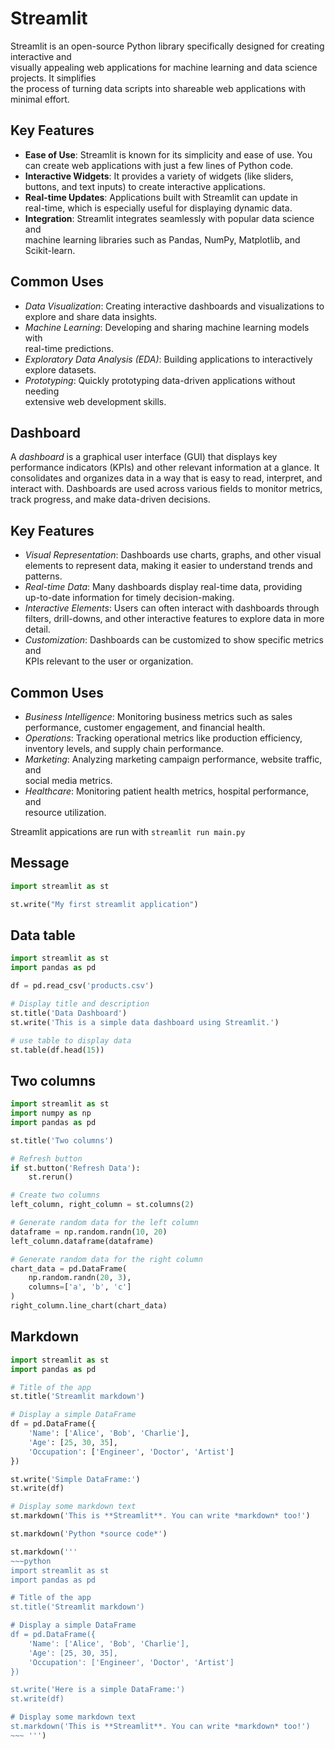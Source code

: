# Streamlit 

Streamlit is an open-source Python library specifically designed for creating interactive and  
visually appealing web applications for machine learning and data science projects. It simplifies  
the process of turning data scripts into shareable web applications with minimal effort.

## Key Features
- **Ease of Use**: Streamlit is known for its simplicity and ease of use. You  
  can create web applications with just a few lines of Python code.  
- **Interactive Widgets**: It provides a variety of widgets (like sliders,  
  buttons, and text inputs) to create interactive applications.  
- **Real-time Updates**: Applications built with Streamlit can update in  
  real-time, which is especially useful for displaying dynamic data.  
- **Integration**: Streamlit integrates seamlessly with popular data science and  
  machine learning libraries such as Pandas, NumPy, Matplotlib, and  
  Scikit-learn.

## Common Uses
- *Data Visualization*: Creating interactive dashboards and visualizations to  
  explore and share data insights.  
- *Machine Learning*: Developing and sharing machine learning models with  
  real-time predictions.  
- *Exploratory Data Analysis (EDA)*: Building applications to interactively
  explore datasets.  
- *Prototyping*: Quickly prototyping data-driven applications without needing  
  extensive web development skills.  

## Dashboard

A *dashboard* is a graphical user interface (GUI) that displays key  
performance indicators (KPIs) and other relevant information at a glance. It  
consolidates and organizes data in a way that is easy to read, interpret, and  
interact with. Dashboards are used across various fields to monitor metrics,  
track progress, and make data-driven decisions.  

## Key Features
- *Visual Representation*: Dashboards use charts, graphs, and other visual  
  elements to represent data, making it easier to understand trends and  
  patterns.  
- *Real-time Data*: Many dashboards display real-time data, providing  
  up-to-date information for timely decision-making.  
- *Interactive Elements*: Users can often interact with dashboards through  
  filters, drill-downs, and other interactive features to explore data in more  
  detail.  
- *Customization*: Dashboards can be customized to show specific metrics and  
  KPIs relevant to the user or organization.  

## Common Uses
- *Business Intelligence*: Monitoring business metrics such as sales  
  performance, customer engagement, and financial health.  
- *Operations*: Tracking operational metrics like production efficiency,  
  inventory levels, and supply chain performance.  
- *Marketing*: Analyzing marketing campaign performance, website traffic, and  
  social media metrics.  
- *Healthcare*: Monitoring patient health metrics, hospital performance, and   
  resource utilization.  


Streamlit appications are run with `streamlit run main.py`  


## Message

```python
import streamlit as st

st.write("My first streamlit application")
```

## Data table 

```python
import streamlit as st
import pandas as pd

df = pd.read_csv('products.csv')

# Display title and description
st.title('Data Dashboard')
st.write('This is a simple data dashboard using Streamlit.')

# use table to display data
st.table(df.head(15))
```

## Two columns

```python
import streamlit as st
import numpy as np
import pandas as pd

st.title('Two columns')

# Refresh button
if st.button('Refresh Data'):
    st.rerun()

# Create two columns
left_column, right_column = st.columns(2)

# Generate random data for the left column
dataframe = np.random.randn(10, 20)
left_column.dataframe(dataframe)

# Generate random data for the right column
chart_data = pd.DataFrame(
    np.random.randn(20, 3),
    columns=['a', 'b', 'c']
)
right_column.line_chart(chart_data)
```

## Markdown

```python
import streamlit as st
import pandas as pd

# Title of the app
st.title('Streamlit markdown')

# Display a simple DataFrame
df = pd.DataFrame({
    'Name': ['Alice', 'Bob', 'Charlie'],
    'Age': [25, 30, 35],
    'Occupation': ['Engineer', 'Doctor', 'Artist']
})

st.write('Simple DataFrame:')
st.write(df)

# Display some markdown text
st.markdown('This is **Streamlit**. You can write *markdown* too!')

st.markdown('Python *source code*')

st.markdown('''
~~~python
import streamlit as st
import pandas as pd

# Title of the app
st.title('Streamlit markdown')

# Display a simple DataFrame
df = pd.DataFrame({
    'Name': ['Alice', 'Bob', 'Charlie'],
    'Age': [25, 30, 35],
    'Occupation': ['Engineer', 'Doctor', 'Artist']
})

st.write('Here is a simple DataFrame:')
st.write(df)

# Display some markdown text
st.markdown('This is **Streamlit**. You can write *markdown* too!')
~~~ ''')
```



